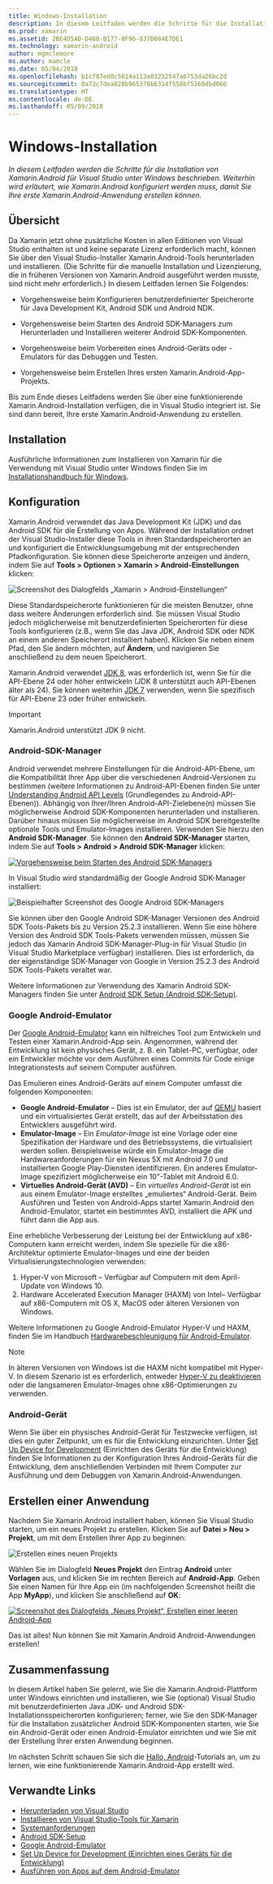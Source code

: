 ```yaml
---
title: Windows-Installation
description: In diesem Leitfaden werden die Schritte für die Installation von Xamarin.Android für Visual Studio unter Windows beschrieben. Ferner wird erläutert, wie Xamarin.Android konfiguriert werden muss, damit Sie Ihre erste Xamarin.Android-Anwendung erstellen können.
ms.prod: xamarin
ms.assetid: 2BE4D5AD-D468-B177-8F96-837D084E7DE1
ms.technology: xamarin-android
author: mgmclemore
ms.author: mamcle
ms.date: 05/04/2018
ms.openlocfilehash: b1cf87ed8c5614a113a03232547a6753da26bc2d
ms.sourcegitcommit: 0a72c7dea020b965378b6314f558bf5360dbd066
ms.translationtype: HT
ms.contentlocale: de-DE
ms.lasthandoff: 05/09/2018
---
```

# <a name="windows-installation"></a>Windows-Installation

_In diesem Leitfaden werden die Schritte für die Installation von Xamarin.Android für Visual Studio unter Windows beschrieben. Weiterhin wird erläutert, wie Xamarin.Android konfiguriert werden muss, damit Sie Ihre erste Xamarin.Android-Anwendung erstellen können._


## <a name="overview"></a>Übersicht

Da Xamarin jetzt ohne zusätzliche Kosten in allen Editionen von Visual Studio enthalten ist und keine separate Lizenz erforderlich macht, können Sie über den Visual Studio-Installer Xamarin.Android-Tools herunterladen und installieren.
(Die Schritte für die manuelle Installation und Lizenzierung, die in früheren Versionen von Xamarin.Android ausgeführt werden musste, sind nicht mehr erforderlich.) In diesem Leitfaden lernen Sie Folgendes:

-   Vorgehensweise beim Konfigurieren benutzerdefinierter Speicherorte für Java Development Kit, Android SDK und Android NDK.

-   Vorgehensweise beim Starten des Android SDK-Managers zum Herunterladen und Installieren weiterer Android SDK-Komponenten.

-   Vorgehensweise beim Vorbereiten eines Android-Geräts oder -Emulators für das Debuggen und Testen.

-   Vorgehensweise beim  Erstellen Ihres ersten Xamarin.Android-App-Projekts.

Bis zum Ende dieses Leitfadens werden Sie über eine funktionierende Xamarin.Android-Installation verfügen, die in Visual Studio integriert ist. Sie sind dann bereit, Ihre erste Xamarin.Android-Anwendung zu erstellen.

## <a name="installation"></a>Installation

Ausführliche Informationen zum Installieren von Xamarin für die Verwendung mit Visual Studio unter Windows finden Sie im [Installationshandbuch für Windows](~/cross-platform/get-started/installation/windows.md).


## <a name="configuration"></a>Konfiguration

Xamarin.Android verwendet das Java Development Kit (JDK) und das Android SDK für die Erstellung von Apps. Während der Installation ordnet der Visual Studio-Installer diese Tools in ihren Standardspeicherorten an und konfiguriert die Entwicklungsumgebung mit der entsprechenden Pfadkonfiguration. Sie können diese Speicherorte anzeigen und ändern, indem Sie auf **Tools > Optionen > Xamarin > Android-Einstellungen** klicken:

![Screenshot des Dialogfelds „Xamarin > Android-Einstellungen“](windows-images/07-settings.png)

Diese Standardspeicherorte funktionieren für die meisten Benutzer, ohne dass weitere Änderungen erforderlich sind. Sie müssen Visual Studio jedoch möglicherweise mit benutzerdefinierten Speicherorten für diese Tools konfigurieren (z.B., wenn Sie das Java JDK, Android SDK oder NDK an einem anderen Speicherort installiert haben). Klicken Sie neben einem Pfad, den Sie ändern möchten, auf **Ändern**, und navigieren Sie anschließend zu dem neuen Speicherort.

Xamarin.Android verwendet [JDK 8](http://www.oracle.com/technetwork/java/javase/downloads/jdk8-downloads-2133151.html), was erforderlich ist, wenn Sie für die API-Ebene 24 oder höher entwickeln (JDK 8 unterstützt auch API-Ebenen älter als 24). Sie können weiterhin [JDK 7](http://www.oracle.com/technetwork/java/javase/downloads/jdk7-downloads-1880260.html) verwenden, wenn Sie spezifisch für API-Ebene 23 oder früher entwickeln.

> [!IMPORTANT]
> Xamarin.Android unterstützt JDK 9 nicht.


### <a name="android-sdk-manager"></a>Android-SDK-Manager

Android verwendet mehrere Einstellungen für die Android-API-Ebene, um die Kompatibilität Ihrer App über die verschiedenen Android-Versionen zu bestimmen (weitere Informationen zu Android-API-Ebenen finden Sie unter [Understanding Android API Levels](~/android/app-fundamentals/android-api-levels.md) (Grundlegendes zu Android-API-Ebenen)).
Abhängig von Ihrer/Ihren Android-API-Zielebene(n) müssen Sie möglicherweise Android SDK-Komponenten herunterladen und installieren. Darüber hinaus müssen Sie möglicherweise im Android SDK bereitgestellte optionale Tools und Emulator-Images installieren. Verwenden Sie hierzu den **Android SDK-Manager**. Sie können den **Android SDK-Manager** starten, indem Sie auf **Tools > Android > Android SDK-Manager** klicken:

[![Vorgehensweise beim Starten des Android SDK-Managers](windows-images/08-sdk-manager-sml.png)](windows-images/08-sdk-manager.png#lightbox)

In Visual Studio wird standardmäßig der Google Android SDK-Manager installiert:

![Beispielhafter Screenshot des Google Android SDK-Managers](windows-images/09-google-sdk-manager.png)

Sie können über den Google Android SDK-Manager Versionen des Android SDK Tools-Pakets bis zu Version 25.2.3 installieren. Wenn Sie eine höhere Version des Android SDK Tools-Pakets verwenden müssen, müssen Sie jedoch das Xamarin Android SDK-Manager-Plug-in für Visual Studio (in Visual Studio Marketplace verfügbar) installieren. Dies ist erforderlich, da der eigenständige SDK-Manager von Google in Version 25.2.3 des Android SDK Tools-Pakets veraltet war. 

Weitere Informationen zur Verwendung des Xamarin Android SDK-Managers finden Sie unter [Android SDK Setup (Android SDK-Setup)](~/android/get-started/installation/android-sdk.md).

### <a name="google-android-emulator"></a>Google Android-Emulator

Der [Google Android-Emulator](https://developer.android.com/studio/run/emulator) kann ein hilfreiches Tool zum Entwickeln und Testen einer Xamarin.Android-App sein. Angenommen, während der Entwicklung ist kein physisches Gerät, z. B. ein Tablet-PC, verfügbar, oder ein Entwickler möchte vor dem Ausführen eines Commits für Code einige Integrationstests auf seinem Computer ausführen.

Das Emulieren eines Android-Geräts auf einem Computer umfasst die folgenden Komponenten:

* **Google Android-Emulator** &ndash; Dies ist ein Emulator, der auf [QEMU](https://www.qemu.org/) basiert und ein virtualisiertes Gerät erstellt, das auf der Arbeitsstation des Entwicklers ausgeführt wird.
* **Emulator-Image** &ndash; Ein _Emulator-Image_ ist eine Vorlage oder eine Spezifikation der Hardware und des Betriebssystems, die virtualisiert werden sollen. Beispielsweise würde ein Emulator-Image die Hardwareanforderungen für ein Nexus 5X mit Android 7.0 und installierten Google Play-Diensten identifizieren. Ein anderes Emulator-Image spezifiziert möglicherweise ein 10"-Tablet mit Android 6.0.
* **Virtuelles Android-Gerät (AVD)** &ndash; Ein _virtuelles Android-Gerät_ ist ein aus einem Emulator-Image erstelltes „emuliertes“ Android-Gerät. Beim Ausführen und Testen von Android-Apps startet Xamarin.Android den Android-Emulator, startet ein bestimmtes AVD, installiert die APK und führt dann die App aus.

Eine erhebliche Verbesserung der Leistung bei der Entwicklung auf x86-Computern kann erreicht werden, indem Sie spezielle für die x86-Architektur optimierte Emulator-Images und eine der beiden Virtualisierungstechnologien verwenden:

1. Hyper-V von Microsoft &ndash; Verfügbar auf Computern mit dem April-Update von Windows 10.
2. Hardware Accelerated Execution Manager (HAXM) von Intel&ndash; Verfügbar auf x86-Computern mit OS X, MacOS oder älteren Versionen von Windows.

Weitere Informationen zu Google Android-Emulator Hyper-V und HAXM, finden Sie im Handbuch [Hardwarebeschleunigung für Android-Emulator](~/android/get-started/installation/android-emulator/hardware-acceleration.md).

> [!NOTE]
> In älteren Versionen von Windows ist die HAXM nicht kompatibel mit Hyper-V. In diesem Szenario ist es erforderlich, entweder [Hyper-V zu deaktivieren](/xamarin/android/deploy-test/debugging/android-sdk-emulator/troubleshooting.md?tabs=vswin#disabling-hyper-v) oder die langsameren Emulator-Images ohne x86-Optimierungen zu verwenden.

<a name="device" />

### <a name="android-device"></a>Android-Gerät

Wenn Sie über ein physisches Android-Gerät für Testzwecke verfügen, ist dies ein guter Zeitpunkt, um es für die Entwicklung einzurichten. Unter [Set Up Device for Development](~/android/get-started/installation/set-up-device-for-development.md) (Einrichten des Geräts für die Entwicklung) finden Sie Informationen zu der Konfiguration Ihres Android-Geräts für die Entwicklung, dem anschließenden Verbinden mit Ihrem Computer zur Ausführung und dem Debuggen von Xamarin.Android-Anwendungen.


## <a name="create-an-application"></a>Erstellen einer Anwendung

Nachdem Sie Xamarin.Android installiert haben, können Sie Visual Studio starten, um ein neues Projekt zu erstellen. Klicken Sie auf **Datei > Neu > Projekt**, um mit dem Erstellen Ihrer App zu beginnen:

![Erstellen eines neuen Projekts](windows-images/10-new-project.png)

Wählen Sie im Dialogfeld **Neues Projekt** den Eintrag **Android** unter **Vorlagen** aus, und klicken Sie im rechten Bereich auf **Android-App**. Geben Sie einen Namen für Ihre App ein (im nachfolgenden Screenshot heißt die App **MyApp**), und klicken Sie anschließend auf **OK**:

[![Screenshot des Dialogfelds „Neues Projekt“, Erstellen einer leeren Android-App](windows-images/11-first-app-sml.w157.png)](windows-images/11-first-app.w157.png#lightbox)

Das ist alles! Nun können Sie mit Xamarin.Android Android-Anwendungen erstellen!


## <a name="summary"></a>Zusammenfassung

In diesem Artikel haben Sie gelernt, wie Sie die Xamarin.Android-Plattform unter Windows einrichten und installieren, wie Sie (optional) Visual Studio mit benutzerdefinierten Java JDK- und Android SDK-Installationsspeicherorten konfigurieren; ferner, wie Sie den SDK-Manager für die Installation zusätzlicher Android SDK-Komponenten starten, wie Sie ein Android-Gerät oder einen Android-Emulator einrichten und wie Sie mit der Erstellung Ihrer ersten Anwendung beginnen.

Im nächsten Schritt schauen Sie sich die [Hallo, Android](~/android/get-started/hello-android/index.md)-Tutorials an, um zu lernen, wie eine funktionierende Xamarin.Android-App erstellt wird.


## <a name="related-links"></a>Verwandte Links

- [Herunterladen von Visual Studio](https://www.visualstudio.com/vs/)
- [Installieren von Visual Studio-Tools für Xamarin](~/cross-platform/get-started/installation/windows.md)
- [Systemanforderungen](~/cross-platform/get-started/requirements.md)
- [Android SDK-Setup](~/android/get-started/installation/android-sdk.md)
- [Google Android-Emulator](~/android/get-started/installation/android-emulator/index.md)
- [Set Up Device for Development (Einrichten eines Geräts für die Entwicklung)](~/android/get-started/installation/set-up-device-for-development.md)
- [Ausführen von Apps auf dem Android-Emulator](https://developer.android.com/studio/run/emulator#Requirements)
